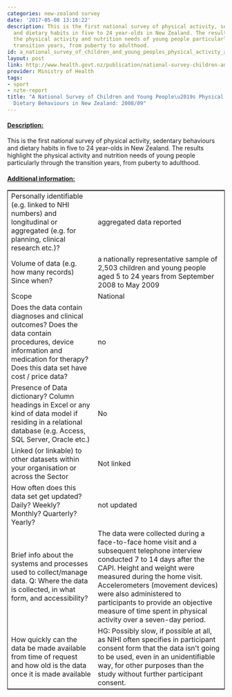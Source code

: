 ```yaml
---
categories: new-zealand survey
date: '2017-05-08 13:16:22'
description: This is the first national survey of physical activity, sedentary behaviours
  and dietary habits in five to 24 year-olds in New Zealand. The results highlight
  the physical activity and nutrition needs of young people particularly through the
  transition years, from puberty to adulthood.
id: a_national_survey_of_children_and_young_peoples_physical_activity_and_dietary_behaviours_in_new_zealand_200809
layout: post
link: http://www.health.govt.nz/publication/national-survey-children-and-young-peoples-physical-activity-and-dietary-behaviours-new-zealand-2008
provider: Ministry of Health
tags:
- sport
- nzte-report
title: "A National Survey of Children and Young People\u2019s Physical Activity and
  Dietary Behaviours in New Zealand: 2008/09"
---
```



 <h4> <u>Description:</u> </h4>
This is the first national survey of physical activity, sedentary behaviours and dietary habits in five to 24 year-olds in New Zealand. The results highlight the physical activity and nutrition needs of young people particularly through the transition years, from puberty to adulthood.
 <h4> <u>Additional information:</u> </h4>
 <table style="border: 1px solid">
 <tr> <td width="40%">Personally identifiable (e.g. linked to NHI numbers) and longitudinal or aggregated (e.g. for planning, clinical research etc.)?</td> <td>aggregated data reported</td> </tr>
 <tr> <td width="40%">Volume of data (e.g. how many records)
Since when?</td> <td>a nationally representative sample of 2,503 children and young people aged 5 to 24 years from September 2008 to May 2009</td> </tr>
 <tr> <td width="40%">Scope</td> <td>National</td> </tr>
 <tr> <td width="40%">Does the data contain diagnoses and clinical outcomes?
Does the data contain procedures, device information and medication for therapy?
Does this data set have cost / price data?</td> <td>no</td> </tr>
 <tr> <td width="40%">Presence of Data dictionary? Column headings in Excel or any kind of data model if residing in a relational database (e.g. Access, SQL Server, Oracle etc.) </td> <td>No</td> </tr>
 <tr> <td width="40%">Linked (or linkable) to other datasets within your organisation or across the Sector</td> <td>Not linked</td> </tr>
 <tr> <td width="40%">How often does this data set get updated? Daily? Weekly? Monthly? Quarterly? Yearly?</td> <td>not updated</td> </tr>
 <tr> <td width="40%">Brief info about the systems and processes used to collect/manage data. Q: Where the data is collected, in what form, and accessibility?</td> <td>The data were collected during a face-to-face home visit and a subsequent telephone interview conducted 7 to 14 days after the CAPI. Height and weight were measured during the home visit. Accelerometers (movement devices) were also administered to participants to provide an objective measure of time spent in physical activity over a seven-day period.</td> </tr>
 <tr> <td width="40%">How quickly can the data be made available from time of request and how old is the data once it is made available</td> <td>HG: Possibly slow, if possible at all, as NIHI often specifies in participant consent form that the data isn't going to be used, even in an unidentifiable way, for other purposes than the study without further participant consent.</td> </tr>
 </table>